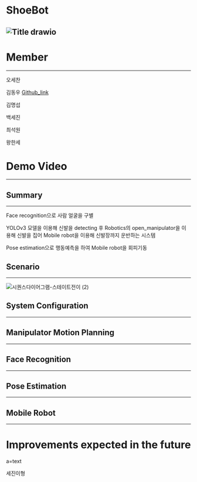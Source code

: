 # ShoeBot
![Title drawio](https://github.com/addinedu-ros-2nd/robot-repo-2/assets/140477778/86723d3a-4c09-41ea-a812-f5b6df4cb52a)
-----------
# Member
-----
오세찬

김동우 [Github_link](https://github.com/DongUKim)

김명섭

백세진

최석원

왕한세
# Demo Video
----
## Summary
----
Face recognition으로 사람 얼굴을 구별

YOLOv3 모델을 이용해 신발을 detecting 후 Robotics의 open_manipulator을 이용해 신발을 집어 Mobile robot을 이용해 신발장까지 운반하는 시스템

Pose estimation으로 행동예측을 하여 Mobile robot을 회피기동
## Scenario
----
![시퀀스다이어그램-스테이트전이 (2)](https://github.com/addinedu-ros-2nd/robot-repo-2/assets/140477778/5a99e0b4-a979-45f4-9dea-5e57a060ab19)
## System Configuration
----
## Manipulator Motion Planning
----
## Face Recognition
----
## Pose Estimation
----
## Mobile Robot
-----
# Improvements expected in the future
a=text

세진이형
